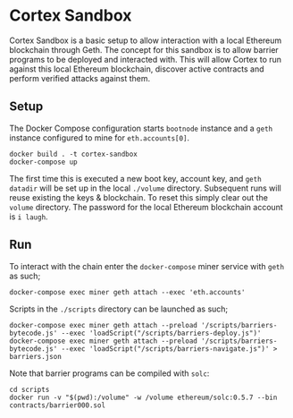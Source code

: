 # Cortex Sandbox

Cortex Sandbox is a basic setup to allow interaction with a local Ethereum blockchain through Geth.
The concept for this sandbox is to allow barrier programs to be deployed and interacted with.
This will allow Cortex to run against this local Ethereum blockchain, discover active contracts and perform verified attacks against them. 

## Setup

The Docker Compose configuration starts `bootnode` instance and a `geth` instance configured to mine for `eth.accounts[0]`.

    docker build . -t cortex-sandbox
    docker-compose up

The first time this is executed a new boot key, account key, and `geth` `datadir` will be set up in the local `./volume` directory.
Subsequent runs will reuse existing the keys & blockchain. To reset this simply clear out the `volume` directory.
The password for the local Ethereum blockchain account is `i laugh`.

## Run

To interact with the chain enter the `docker-compose` miner service with `geth` as such;

    docker-compose exec miner geth attach --exec 'eth.accounts'

Scripts in the `./scripts` directory can be launched as such;

    docker-compose exec miner geth attach --preload '/scripts/barriers-bytecode.js' --exec 'loadScript("/scripts/barriers-deploy.js")'
    docker-compose exec miner geth attach --preload '/scripts/barriers-bytecode.js' --exec 'loadScript("/scripts/barriers-navigate.js")' > barriers.json

Note that barrier programs can be compiled with `solc`:

    cd scripts
    docker run -v "$(pwd):/volume" -w /volume ethereum/solc:0.5.7 --bin contracts/barrier000.sol
